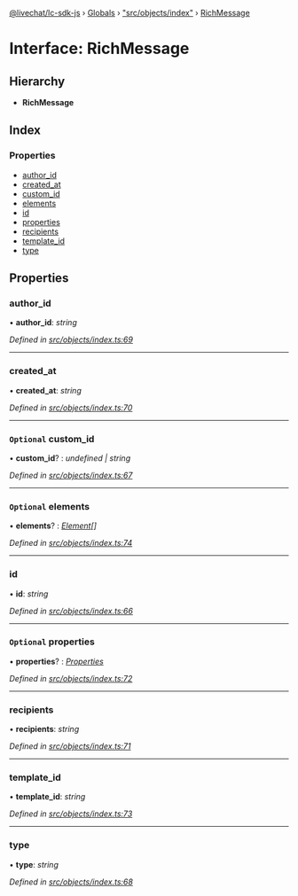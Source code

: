 [@livechat/lc-sdk-js](../README.md) › [Globals](../globals.md) › ["src/objects/index"](../modules/_src_objects_index_.md) › [RichMessage](_src_objects_index_.richmessage.md)

# Interface: RichMessage

## Hierarchy

* **RichMessage**

## Index

### Properties

* [author_id](_src_objects_index_.richmessage.md#author_id)
* [created_at](_src_objects_index_.richmessage.md#created_at)
* [custom_id](_src_objects_index_.richmessage.md#optional-custom_id)
* [elements](_src_objects_index_.richmessage.md#optional-elements)
* [id](_src_objects_index_.richmessage.md#id)
* [properties](_src_objects_index_.richmessage.md#optional-properties)
* [recipients](_src_objects_index_.richmessage.md#recipients)
* [template_id](_src_objects_index_.richmessage.md#template_id)
* [type](_src_objects_index_.richmessage.md#type)

## Properties

###  author_id

• **author_id**: *string*

*Defined in [src/objects/index.ts:69](https://github.com/livechat/lc-sdk-js/blob/ce4846a/src/objects/index.ts#L69)*

___

###  created_at

• **created_at**: *string*

*Defined in [src/objects/index.ts:70](https://github.com/livechat/lc-sdk-js/blob/ce4846a/src/objects/index.ts#L70)*

___

### `Optional` custom_id

• **custom_id**? : *undefined | string*

*Defined in [src/objects/index.ts:67](https://github.com/livechat/lc-sdk-js/blob/ce4846a/src/objects/index.ts#L67)*

___

### `Optional` elements

• **elements**? : *[Element](_src_objects_index_.element.md)[]*

*Defined in [src/objects/index.ts:74](https://github.com/livechat/lc-sdk-js/blob/ce4846a/src/objects/index.ts#L74)*

___

###  id

• **id**: *string*

*Defined in [src/objects/index.ts:66](https://github.com/livechat/lc-sdk-js/blob/ce4846a/src/objects/index.ts#L66)*

___

### `Optional` properties

• **properties**? : *[Properties](_src_objects_index_.properties.md)*

*Defined in [src/objects/index.ts:72](https://github.com/livechat/lc-sdk-js/blob/ce4846a/src/objects/index.ts#L72)*

___

###  recipients

• **recipients**: *string*

*Defined in [src/objects/index.ts:71](https://github.com/livechat/lc-sdk-js/blob/ce4846a/src/objects/index.ts#L71)*

___

###  template_id

• **template_id**: *string*

*Defined in [src/objects/index.ts:73](https://github.com/livechat/lc-sdk-js/blob/ce4846a/src/objects/index.ts#L73)*

___

###  type

• **type**: *string*

*Defined in [src/objects/index.ts:68](https://github.com/livechat/lc-sdk-js/blob/ce4846a/src/objects/index.ts#L68)*

